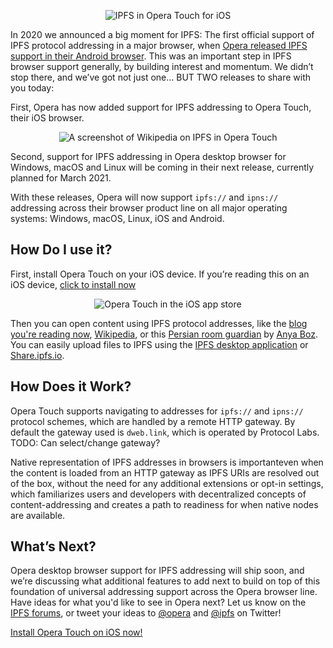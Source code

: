 <p style="text-align: center;">
  <img src="/img/opera-ipfs-header.png" alt="IPFS in Opera Touch for iOS">
</p>


In 2020 we announced a big moment for IPFS: The first official support of IPFS protocol addressing in a major browser, when [Opera released IPFS support in their Android browser](https://blog.ipfs.io/2020-03-30-ipfs-in-opera-for-android/). This was an important step in IPFS browser support generally, by building interest and momentum. We didn’t stop there, and we’ve got not just one… BUT TWO releases to share with you today:

First, Opera has now added support for IPFS addressing to Opera Touch, their iOS browser.

<p style="text-align: center;">
  <img src="/img/opera-ios-wikipedia-short.png" alt="A screenshot of Wikipedia on IPFS in Opera Touch">
</p>

Second, support for IPFS addressing in Opera desktop browser for Windows, macOS and Linux will be coming in their next release, currently planned for March 2021.

With these releases, Opera will now support `ipfs://` and `ipns://` addressing across their browser product line on all major operating systems: Windows, macOS, Linux, iOS and Android.

## How Do I use it?

First, install Opera Touch on your iOS device. If you’re reading this on an iOS device, [click to install now](https://apps.apple.com/us/app/opera-touch-web-browser/id1411869974)

<p style="text-align: center;">
  <img src="/img/opera-ios-app-store-short.png" alt="Opera Touch in the iOS app store">
</p>

Then you can open content using IPFS protocol addresses, like the <a href="ipns://blog.ipfs.io">blog you're reading now</a>, <a href="ipns://en.wikipedia-on-ipfs.org">Wikipedia</a>, or this <a href="ipfs://bafybeigdyrzt5sfp7udm7hu76uh7y26nf3efuylqabf3oclgtqy55fbzdi">Persian room guardian</a> by [Anya Boz](https://www.anyabozartist.com/the-persian-cat). You can easily upload files to IPFS using the [IPFS desktop application](https://docs.ipfs.io/install/ipfs-desktop/) or [Share.ipfs.io](https://share.ipfs.io).

## How Does it Work?

Opera Touch supports navigating to addresses for `ipfs://` and `ipns://` protocol schemes, which are handled by a remote HTTP gateway. By default the gateway used is `dweb.link`, which is operated by Protocol Labs. TODO: Can select/change gateway?

Native representation of IPFS addresses in browsers is importanteven when the content is loaded from an HTTP gateway as IPFS URIs are resolved out of the box, without the need for any additional extensions or opt-in settings, which familiarizes users and developers with decentralized concepts of content-addressing and creates a path to readiness for when native nodes are available.

## What’s Next?

Opera desktop browser support for IPFS addressing will ship soon, and we’re discussing what additional features to add next to build on top of this foundation of universal addressing support across the Opera browser line. Have ideas for what you'd like to see in Opera next? Let us know on the [IPFS forums](https://discuss.ipfs.io/), or tweet your ideas to [@opera](https://twitter.com/opera) and [@ipfs](https://twitter.com/ipfs) on Twitter!

[Install Opera Touch on iOS now!](https://apps.apple.com/us/app/opera-touch-web-browser/id1411869974)
